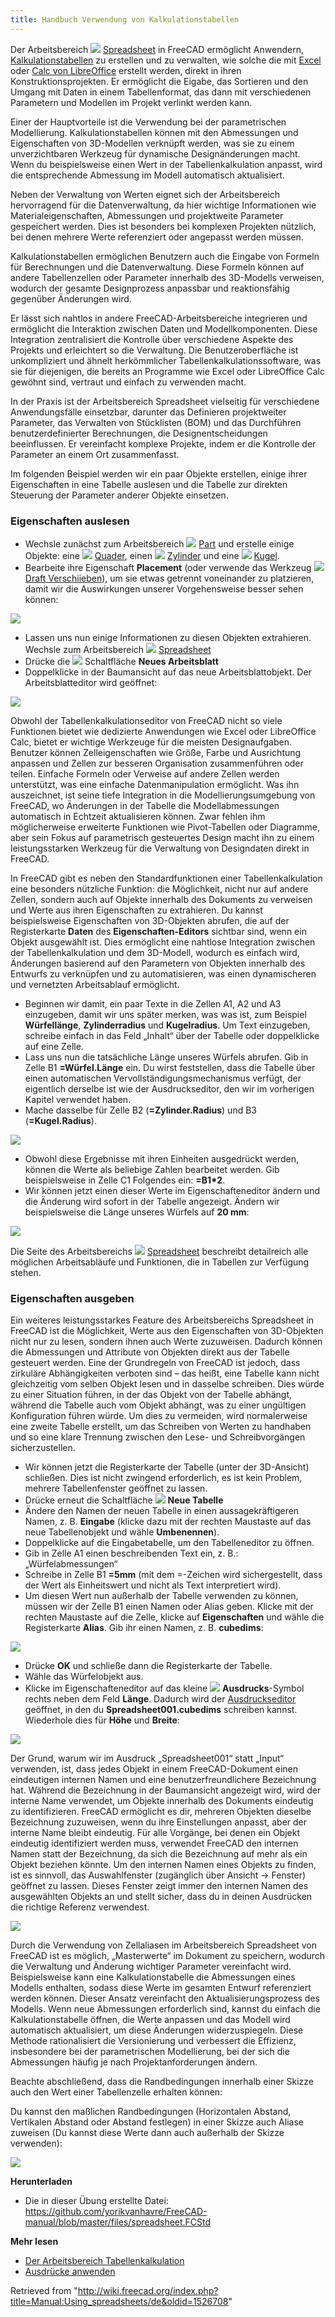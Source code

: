 ```yaml
---
title: Handbuch Verwendung von Kalkulationstabellen
---
```


Der Arbeitsbereich ![](/images/Workbench_Spreadsheet.svg) [Spreadsheet](/Spreadsheet_Workbench/de "Spreadsheet Workbench/de") in FreeCAD ermöglicht Anwendern, [Kalkulationstabellen](https://de.wikipedia.org/wiki/Tabellenkalkulation) zu erstellen und zu verwalten, wie solche die mit [Excel](https://en.wikipedia.org/wiki/Microsoft_Excel) oder [Calc von LibreOffice](https://en.wikipedia.org/wiki/LibreOffice_Calc) erstellt werden, direkt in ihren Konstruktionsprojekten. Er ermöglicht die Eigabe, das Sortieren und den Umgang mit Daten in einem Tabellenformat, das dann mit verschiedenen Parametern und Modellen im Projekt verlinkt werden kann.

Einer der Hauptvorteile ist die Verwendung bei der parametrischen Modellierung. Kalkulationstabellen können mit den Abmessungen und Eigenschaften von 3D-Modellen verknüpft werden, was sie zu einem unverzichtbaren Werkzeug für dynamische Designänderungen macht. Wenn du beispielsweise einen Wert in der Tabellenkalkulation anpasst, wird die entsprechende Abmessung im Modell automatisch aktualisiert.

Neben der Verwaltung von Werten eignet sich der Arbeitsbereich hervorragend für die Datenverwaltung, da hier wichtige Informationen wie Materialeigenschaften, Abmessungen und projektweite Parameter gespeichert werden. Dies ist besonders bei komplexen Projekten nützlich, bei denen mehrere Werte referenziert oder angepasst werden müssen.

Kalkulationstabellen ermöglichen Benutzern auch die Eingabe von Formeln für Berechnungen und die Datenverwaltung. Diese Formeln können auf andere Tabellenzellen oder Parameter innerhalb des 3D-Modells verweisen, wodurch der gesamte Designprozess anpassbar und reaktionsfähig gegenüber Änderungen wird.

Er lässt sich nahtlos in andere FreeCAD-Arbeitsbereiche integrieren und ermöglicht die Interaktion zwischen Daten und Modellkomponenten. Diese Integration zentralisiert die Kontrolle über verschiedene Aspekte des Projekts und erleichtert so die Verwaltung. Die Benutzeroberfläche ist unkompliziert und ähnelt herkömmlicher Tabellenkalkulationssoftware, was sie für diejenigen, die bereits an Programme wie Excel oder LibreOffice Calc gewöhnt sind, vertraut und einfach zu verwenden macht.

In der Praxis ist der Arbeitsbereich Spreadsheet vielseitig für verschiedene Anwendungsfälle einsetzbar, darunter das Definieren projektweiter Parameter, das Verwalten von Stücklisten (BOM) und das Durchführen benutzerdefinierter Berechnungen, die Designentscheidungen beeinflussen. Er vereinfacht komplexe Projekte, indem er die Kontrolle der Parameter an einem Ort zusammenfasst.

Im folgenden Beispiel werden wir ein paar Objekte erstellen, einige ihrer Eigenschaften in eine Tabelle auslesen und die Tabelle zur direkten Steuerung der Parameter anderer Objekte einsetzen.

### Eigenschaften auslesen

- Wechsle zunächst zum Arbeitsbereich ![](/images/Workbench_Part.svg) [Part](/Part_Workbench/de "Part Workbench/de") und erstelle einige Objekte: eine ![](/images/Part_Box.svg) [Quader](/Part_Box/de "Part Box/de"), einen ![](/images/Part_Cylinder.svg) [Zylinder](/Part_Cylinder/de "Part Cylinder/de") und eine ![](/images/Part_Sphere.svg) [Kugel](/Part_Sphere/de "Part Sphere/de").
- Bearbeite ihre Eigenschaft **Placement** (oder verwende das Werkzeug ![](/images/Draft_Move.svg) [Draft Verschiieben](/Draft_Move/de "Draft Move/de")), um sie etwas getrennt voneinander zu platzieren, damit wir die Auswirkungen unserer Vorgehensweise besser sehen können:

![](/images/Exercise_spreadsheet_01.jpg)

- Lassen uns nun einige Informationen zu diesen Objekten extrahieren. Wechsle zum Arbeitsbereich ![](/images/Workbench_Spreadsheet.svg) [Spreadsheet](/Spreadsheet_Workbench/de "Spreadsheet Workbench/de")
- Drücke die ![](/images/Spreadsheet_Create.svg) Schaltfläche **Neues Arbeitsblatt**
- Doppelklicke in der Baumansicht auf das neue Arbeitsblattobjekt. Der Arbeitsblatteditor wird geöffnet:

![](/images/FreeCAD_Spreedsheet.png)

Obwohl der Tabellenkalkulationseditor von FreeCAD nicht so viele Funktionen bietet wie dedizierte Anwendungen wie Excel oder LibreOffice Calc, bietet er wichtige Werkzeuge für die meisten Designaufgaben. Benutzer können Zelleigenschaften wie Größe, Farbe und Ausrichtung anpassen und Zellen zur besseren Organisation zusammenführen oder teilen. Einfache Formeln oder Verweise auf andere Zellen werden unterstützt, was eine einfache Datenmanipulation ermöglicht. Was ihn auszeichnet, ist seine tiefe Integration in die Modellierungsumgebung von FreeCAD, wo Änderungen in der Tabelle die Modellabmessungen automatisch in Echtzeit aktualisieren können. Zwar fehlen ihm möglicherweise erweiterte Funktionen wie Pivot-Tabellen oder Diagramme, aber sein Fokus auf parametrisch gesteuertes Design macht ihn zu einem leistungsstarken Werkzeug für die Verwaltung von Designdaten direkt in FreeCAD.

In FreeCAD gibt es neben den Standardfunktionen einer Tabellenkalkulation eine besonders nützliche Funktion: die Möglichkeit, nicht nur auf andere Zellen, sondern auch auf Objekte innerhalb des Dokuments zu verweisen und Werte aus ihren Eigenschaften zu extrahieren. Du kannst beispielsweise Eigenschaften von 3D-Objekten abrufen, die auf der Registerkarte **Daten** des **Eigenschaften-Editors** sichtbar sind, wenn ein Objekt ausgewählt ist. Dies ermöglicht eine nahtlose Integration zwischen der Tabellenkalkulation und dem 3D-Modell, wodurch es einfach wird, Änderungen basierend auf den Parametern von Objekten innerhalb des Entwurfs zu verknüpfen und zu automatisieren, was einen dynamischeren und vernetzten Arbeitsablauf ermöglicht.

- Beginnen wir damit, ein paar Texte in die Zellen A1, A2 und A3 einzugeben, damit wir uns später merken, was was ist, zum Beispiel **Würfellänge**, **Zylinderradius** und **Kugelradius**. Um Text einzugeben, schreibe einfach in das Feld „Inhalt“ über der Tabelle oder doppelklicke auf eine Zelle.
- Lass uns nun die tatsächliche Länge unseres Würfels abrufen. Gib in Zelle B1 **=Würfel.Länge** ein. Du wirst feststellen, dass die Tabelle über einen automatischen Vervollständigungsmechanismus verfügt, der eigentlich derselbe ist wie der Ausdruckseditor, den wir im vorherigen Kapitel verwendet haben.
- Mache dasselbe für Zelle B2 (**=Zylinder.Radius**) und B3 (**=Kugel.Radius**).

![](/images/FreeCAD_Spreedsheet_Autocomplete.png)

- Obwohl diese Ergebnisse mit ihren Einheiten ausgedrückt werden, können die Werte als beliebige Zahlen bearbeitet werden. Gib beispielsweise in Zelle C1 Folgendes ein: **=B1\*2**.
- Wir können jetzt einen dieser Werte im Eigenschafteneditor ändern und die Änderung wird sofort in der Tabelle angezeigt. Ändern wir beispielsweise die Länge unseres Würfels auf **20 mm**:

![](/images/FreeCAD_Spreedsheet_Multipl.png)

Die Seite des Arbeitsbereichs ![](/images/Workbench_Spreadsheet.svg) [Spreadsheet](/Spreadsheet_Workbench/de "Spreadsheet Workbench/de") beschreibt detailreich alle möglichen Arbeitsabläufe und Funktionen, die in Tabellen zur Verfügung stehen.

### Eigenschaften ausgeben

Ein weiteres leistungsstarkes Feature des Arbeitsbereichs Spreadsheet in FreeCAD ist die Möglichkeit, Werte aus den Eigenschaften von 3D-Objekten nicht nur zu lesen, sondern ihnen auch Werte zuzuweisen. Dadurch können die Abmessungen und Attribute von Objekten direkt aus der Tabelle gesteuert werden. Eine der Grundregeln von FreeCAD ist jedoch, dass zirkuläre Abhängigkeiten verboten sind – das heißt, eine Tabelle kann nicht gleichzeitig vom selben Objekt lesen und in dasselbe schreiben. Dies würde zu einer Situation führen, in der das Objekt von der Tabelle abhängt, während die Tabelle auch vom Objekt abhängt, was zu einer ungültigen Konfiguration führen würde. Um dies zu vermeiden, wird normalerweise eine zweite Tabelle erstellt, um das Schreiben von Werten zu handhaben und so eine klare Trennung zwischen den Lese- und Schreibvorgängen sicherzustellen.

- Wir können jetzt die Registerkarte der Tabelle (unter der 3D-Ansicht) schließen. Dies ist nicht zwingend erforderlich, es ist kein Problem, mehrere Tabellenfenster geöffnet zu lassen.
- Drücke erneut die Schaltfläche ![](/images/Spreadsheet_Create.svg) **Neue Tabelle**
- Ändere den Namen der neuen Tabelle in einen aussagekräftigeren Namen, z. B. **Eingabe** (klicke dazu mit der rechten Maustaste auf das neue Tabellenobjekt und wähle **Umbenennen**).
- Doppelklicke auf die Eingabetabelle, um den Tabelleneditor zu öffnen.
- Gib in Zelle A1 einen beschreibenden Text ein, z. B.: „Würfelabmessungen“
- Schreibe in Zelle B1 **=5mm** (mit dem =-Zeichen wird sichergestellt, dass der Wert als Einheitswert und nicht als Text interpretiert wird).
- Um diesen Wert nun außerhalb der Tabelle verwenden zu können, müssen wir der Zelle B1 einen Namen oder Alias ​​geben. Klicke mit der rechten Maustaste auf die Zelle, klicke auf **Eigenschaften** und wähle die Registerkarte **Alias**. Gib ihr einen Namen, z. B. **cubedims**:

![](/images/FreeCAD_Spreedsheet_Alias.png)

- Drücke **OK** und schließe dann die Registerkarte der Tabelle.
- Wähle das Würfelobjekt aus.
- Klicke im Eigenschafteneditor auf das kleine ![](/images/Bound-expression-unset.svg) **Ausdrucks**-Symbol rechts neben dem Feld **Länge**. Dadurch wird der [Ausdruckseditor](/Expressions/de "Expressions/de") geöffnet, in den du **Spreadsheet001.cubedims** schreiben kannst. Wiederhole dies für **Höhe** und **Breite**:

![](/images/FreeCAD_SpreedSheet_Dim.png)

Der Grund, warum wir im Ausdruck „Spreadsheet001“ statt „Input“ verwenden, ist, dass jedes Objekt in einem FreeCAD-Dokument einen eindeutigen internen Namen und eine benutzerfreundlichere Bezeichnung hat. Während die Bezeichnung in der Baumansicht angezeigt wird, wird der interne Name verwendet, um Objekte innerhalb des Dokuments eindeutig zu identifizieren. FreeCAD ermöglicht es dir, mehreren Objekten dieselbe Bezeichnung zuzuweisen, wenn du ihre Einstellungen anpasst, aber der interne Name bleibt eindeutig. Für alle Vorgänge, bei denen ein Objekt eindeutig identifiziert werden muss, verwendet FreeCAD den internen Namen statt der Bezeichnung, da sich die Bezeichnung auf mehr als ein Objekt beziehen könnte. Um den internen Namen eines Objekts zu finden, ist es sinnvoll, das Auswahlfenster (zugänglich über Ansicht → Fenster) geöffnet zu lassen. Dieses Fenster zeigt immer den internen Namen des ausgewählten Objekts an und stellt sicher, dass du in deinen Ausdrücken die richtige Referenz verwendest.

![](/images/FreeCAD_SpreedSheet_SelectionView.png)

Durch die Verwendung von Zellaliasen im Arbeitsbereich Spreadsheet von FreeCAD ist es möglich, „Masterwerte“ im Dokument zu speichern, wodurch die Verwaltung und Änderung wichtiger Parameter vereinfacht wird. Beispielsweise kann eine Kalkulationstabelle die Abmessungen eines Modells enthalten, sodass diese Werte im gesamten Entwurf referenziert werden können. Dieser Ansatz vereinfacht den Aktualisierungsprozess des Modells. Wenn neue Abmessungen erforderlich sind, kannst du einfach die Kalkulationstabelle öffnen, die Werte anpassen und das Modell wird automatisch aktualisiert, um diese Änderungen widerzuspiegeln. Diese Methode rationalisiert die Versionierung und verbessert die Effizienz, insbesondere bei der parametrischen Modellierung, bei der sich die Abmessungen häufig je nach Projektanforderungen ändern.

Beachte abschließend, dass die Randbedingungen innerhalb einer Skizze auch den Wert einer Tabellenzelle erhalten können:

Du kannst den maßlichen Randbedingungen (Horizontalen Abstand, Vertikalen Abstand oder Abstand festlegen) in einer Skizze auch Aliase zuweisen (Du kannst diese Werte dann auch außerhalb der Skizze verwenden):

![](/images/FreeCAD_SpreedSheet_Rectangle.png)

**Herunterladen**

- Die in dieser Übung erstellte Datei: <https://github.com/yorikvanhavre/FreeCAD-manual/blob/master/files/spreadsheet.FCStd>

**Mehr lesen**

- [Der Arbeitsbereich Tabellenkalkulation](/Spreadsheet_Workbench/de "Spreadsheet Workbench/de")
- [Ausdrücke anwenden](/Expressions/de "Expressions/de")

Retrieved from "<http://wiki.freecad.org/index.php?title=Manual:Using_spreadsheets/de&oldid=1526708>"
